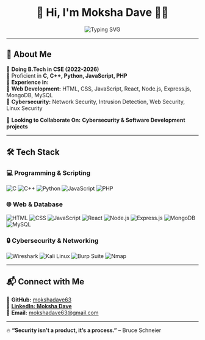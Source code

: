 <h1 align="center">🚀 Hi, I'm Moksha Dave 👸🏻</h1>

<p align="center">
  <img src="https://readme-typing-svg.demolab.com?font=Fira+Code&duration=3000&pause=1000&color=37F7F7&center=true&vCenter=true&multiline=true&width=600&height=60&lines=Cybersecurity+Enthusiast+%7C+Developer+%7C+Tech+Explorer;Passionate+about+Network+Security+%7C+Intrusion+Detection+Systems" alt="Typing SVG" />
</p>

---

## 🚀 About Me  
🔹 **Doing B.Tech in CSE (2022-2026)**  
🔹 Proficient in **C, C++, Python, JavaScript, PHP**  
🔹 **Experience in:**  
🔹 **Web Development:** HTML, CSS, JavaScript, React, Node.js, Express.js, MongoDB, MySQL  
🔹 **Cybersecurity:** Network Security, Intrusion Detection, Web Security, Linux Security   

🔹 **Looking to Collaborate On:** **Cybersecurity & Software Development projects**  

---

## 🛠 Tech Stack  
### **💻 Programming & Scripting**
![C](https://img.shields.io/badge/-C-00599C?style=flat&logo=c&logoColor=white)
![C++](https://img.shields.io/badge/-C++-00599C?style=flat&logo=c%2B%2B&logoColor=white)
![Python](https://img.shields.io/badge/-Python-3776AB?style=flat&logo=python&logoColor=white)
![JavaScript](https://img.shields.io/badge/-JavaScript-F7DF1E?style=flat&logo=javascript&logoColor=black)
![PHP](https://img.shields.io/badge/-PHP-777BB4?style=flat&logo=php&logoColor=white)

### **🌐 Web & Database**
![HTML](https://img.shields.io/badge/-HTML5-E34F26?style=flat&logo=html5&logoColor=white)
![CSS](https://img.shields.io/badge/-CSS3-1572B6?style=flat&logo=css3&logoColor=white)
![JavaScript](https://img.shields.io/badge/-JavaScript-F7DF1E?style=flat&logo=javascript&logoColor=black)
![React](https://img.shields.io/badge/-React-61DAFB?style=flat&logo=react&logoColor=white)
![Node.js](https://img.shields.io/badge/-Node.js-339933?style=flat&logo=node.js&logoColor=white)
![Express.js](https://img.shields.io/badge/-Express.js-000000?style=flat&logo=express&logoColor=white)
![MongoDB](https://img.shields.io/badge/-MongoDB-47A248?style=flat&logo=mongodb&logoColor=white)
![MySQL](https://img.shields.io/badge/-MySQL-4479A1?style=flat&logo=mysql&logoColor=white)

### **🔒 Cybersecurity & Networking**
![Wireshark](https://img.shields.io/badge/-Wireshark-1679A7?style=flat&logo=wireshark&logoColor=white)
![Kali Linux](https://img.shields.io/badge/-Kali_Linux-557C94?style=flat&logo=kali-linux&logoColor=white)
![Burp Suite](https://img.shields.io/badge/-Burp_Suite-FF8000?style=flat&logo=burp-suite&logoColor=white)
![Nmap](https://img.shields.io/badge/-Nmap-0042A5?style=flat&logo=nmap&logoColor=white)

---

## 📬 Connect with Me  
🔗 **GitHub:** [mokshadave63](https://github.com/mokshadave63)  
🔗 **[LinkedIn: Moksha Dave](https://www.linkedin.com/in/moksha-dave/)**  
📧 **Email:** mokshadave63@gmail.com  

---

🔥 **“Security isn’t a product, it’s a process.”** – Bruce Schneier  
